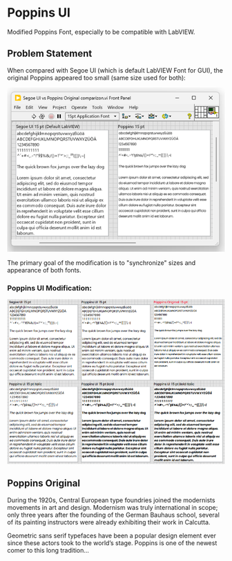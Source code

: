 # Poppins UI
Modified Poppins Font, especially to be compatible with LabVIEW.
## Problem Statement
When compared with Segoe UI (which is default LabVIEW Font for GUI), the original Poppins appeared too small (same size used for both):

![image-20230214064110052](assets/image-20230214064110052.png)

The primary goal of the modification is to "synchronize" sizes and appearance of both fonts.

### Poppins UI Modification:

![Modification](assets/Modificationi.png)

## Poppins Original

During the 1920s, Central European type foundries joined the modernists movements in art and design. Modernism was truly international in scope; only three years after the founding of the German Bauhaus school, several of its painting instructors were already exhibiting their work in Calcutta.

Geometric sans serif typefaces have been a popular design element ever since these actors took to the world’s stage. Poppins is one of the newest comer to this long tradition...

